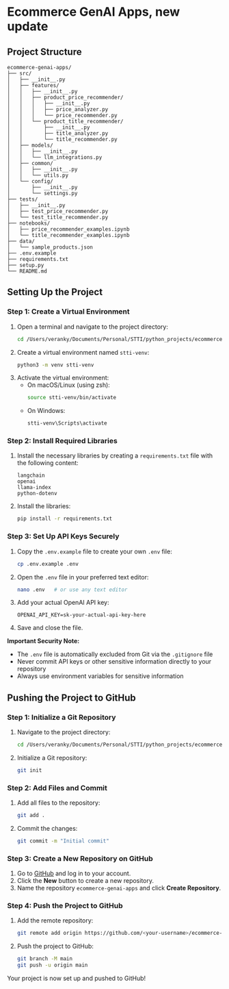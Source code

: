 # Ecommerce GenAI Apps, new update

## Project Structure
```
ecommerce-genai-apps/
├── src/
│   ├── __init__.py
│   ├── features/
│   │   ├── __init__.py
│   │   ├── product_price_recommender/
│   │   │   ├── __init__.py
│   │   │   ├── price_analyzer.py
│   │   │   └── price_recommender.py
│   │   └── product_title_recommender/
│   │       ├── __init__.py
│   │       ├── title_analyzer.py
│   │       └── title_recommender.py
│   ├── models/
│   │   ├── __init__.py
│   │   └── llm_integrations.py
│   ├── common/
│   │   ├── __init__.py
│   │   └── utils.py
│   └── config/
│       ├── __init__.py
│       └── settings.py
├── tests/
│   ├── __init__.py
│   ├── test_price_recommender.py
│   └── test_title_recommender.py
├── notebooks/
│   ├── price_recommender_examples.ipynb
│   └── title_recommender_examples.ipynb
├── data/
│   └── sample_products.json
├── .env.example
├── requirements.txt
├── setup.py
└── README.md
```

## Setting Up the Project

### Step 1: Create a Virtual Environment
1. Open a terminal and navigate to the project directory:
   ```bash
   cd /Users/veranky/Documents/Personal/STTI/python_projects/ecommerce-genai-apps
   ```
2. Create a virtual environment named `stti-venv`:
   ```bash
   python3 -m venv stti-venv
   ```
3. Activate the virtual environment:
   - On macOS/Linux (using zsh):
     ```bash
     source stti-venv/bin/activate
     ```
   - On Windows:
     ```bash
     stti-venv\Scripts\activate
     ```

### Step 2: Install Required Libraries
1. Install the necessary libraries by creating a `requirements.txt` file with the following content:
   ```
   langchain
   openai
   llama-index
   python-dotenv
   ```
2. Install the libraries:
   ```bash
   pip install -r requirements.txt
   ```

### Step 3: Set Up API Keys Securely
1. Copy the `.env.example` file to create your own `.env` file:
   ```bash
   cp .env.example .env
   ```
2. Open the `.env` file in your preferred text editor:
   ```bash
   nano .env   # or use any text editor
   ```
3. Add your actual OpenAI API key:
   ```
   OPENAI_API_KEY=sk-your-actual-api-key-here
   ```
4. Save and close the file.

**Important Security Note:**
- The `.env` file is automatically excluded from Git via the `.gitignore` file
- Never commit API keys or other sensitive information directly to your repository
- Always use environment variables for sensitive information

## Pushing the Project to GitHub

### Step 1: Initialize a Git Repository
1. Navigate to the project directory:
   ```bash
   cd /Users/veranky/Documents/Personal/STTI/python_projects/ecommerce-genai-apps
   ```
2. Initialize a Git repository:
   ```bash
   git init
   ```

### Step 2: Add Files and Commit
1. Add all files to the repository:
   ```bash
   git add .
   ```
2. Commit the changes:
   ```bash
   git commit -m "Initial commit"
   ```

### Step 3: Create a New Repository on GitHub
1. Go to [GitHub](https://github.com) and log in to your account.
2. Click the **New** button to create a new repository.
3. Name the repository `ecommerce-genai-apps` and click **Create Repository**.

### Step 4: Push the Project to GitHub
1. Add the remote repository:
   ```bash
   git remote add origin https://github.com/<your-username>/ecommerce-genai-apps.git
   ```
2. Push the project to GitHub:
   ```bash
   git branch -M main
   git push -u origin main
   ```

Your project is now set up and pushed to GitHub!
